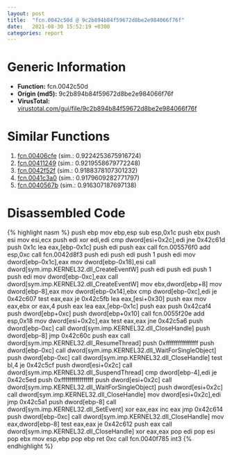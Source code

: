 ```yaml
---
layout: post
title:  "fcn.0042c50d @ 9c2b894b84f59672d8be2e984066f76f"
date:   2021-08-30 15:52:19 +0300
categories: report
---
```


# Generic Information
- **Function:** fcn.0042c50d
- **Origin (md5):** 9c2b894b84f59672d8be2e984066f76f
- **VirusTotal:** [virustotal.com/gui/file/9c2b894b84f59672d8be2e984066f76f][virustotal_ref]



# Similar Functions

1. [fcn.00406cfe][similar_1_ref] (sim.: 0.9224253675916724)
2. [fcn.00411249][similar_2_ref] (sim.: 0.9219558679772248)
3. [fcn.0042f52f][similar_3_ref] (sim.: 0.9188378107301232)
4. [fcn.0041c3a0][similar_4_ref] (sim.: 0.9179609282771797)
5. [fcn.0040567b][similar_5_ref] (sim.: 0.916307187697138)


# Disassembled Code

{% highlight nasm %}
push ebp
mov ebp,esp
sub esp,0x1c
push ebx
push esi
mov esi,ecx
push edi
xor edi,edi
cmp dword[esi+0x2c],edi
jne 0x42c61d
push 0x1c
lea eax,[ebp-0x1c]
push edi
push eax
call fcn.005576f0
add esp,0xc
call fcn.0042d8f3
push edi
push edi
push 1
push edi
mov dword[ebp-0x1c],eax
mov dword[ebp-0x18],esi
call dword[sym.imp.KERNEL32.dll_CreateEventW]
push edi
push edi
push 1
push edi
mov dword[ebp-0xc],eax
call dword[sym.imp.KERNEL32.dll_CreateEventW]
mov ebx,dword[ebp+8]
mov dword[ebp-8],eax
mov dword[ebp-0x14],ebx
cmp dword[ebp-0xc],edi
je 0x42c607
test eax,eax
je 0x42c5fb
lea eax,[esi+0x30]
push eax
mov eax,ebx
or eax,4
push eax
lea eax,[ebp-0x1c]
push eax
push 0x42caf4
push dword[ebp+0xc]
push dword[ebp+0x10]
call fcn.0055f20e
add esp,0x18
mov dword[esi+0x2c],eax
test eax,eax
jne 0x42c5a6
push dword[ebp-0xc]
call dword[sym.imp.KERNEL32.dll_CloseHandle]
push dword[ebp-8]
jmp 0x42c60c
push eax
call dword[sym.imp.KERNEL32.dll_ResumeThread]
push 0xffffffffffffffff
push dword[ebp-0xc]
call dword[sym.imp.KERNEL32.dll_WaitForSingleObject]
push dword[ebp-0xc]
call dword[sym.imp.KERNEL32.dll_CloseHandle]
test bl,4
je 0x42c5cf
push dword[esi+0x2c]
call dword[sym.imp.KERNEL32.dll_SuspendThread]
cmp dword[ebp-4],edi
je 0x42c5ed
push 0xffffffffffffffff
push dword[esi+0x2c]
call dword[sym.imp.KERNEL32.dll_WaitForSingleObject]
push dword[esi+0x2c]
call dword[sym.imp.KERNEL32.dll_CloseHandle]
mov dword[esi+0x2c],edi
jmp 0x42c5a1
push dword[ebp-8]
call dword[sym.imp.KERNEL32.dll_SetEvent]
xor eax,eax
inc eax
jmp 0x42c614
push dword[ebp-0xc]
call dword[sym.imp.KERNEL32.dll_CloseHandle]
mov eax,dword[ebp-8]
test eax,eax
je 0x42c612
push eax
call dword[sym.imp.KERNEL32.dll_CloseHandle]
xor eax,eax
pop edi
pop esi
pop ebx
mov esp,ebp
pop ebp
ret 0xc
call fcn.0040f785
int3 
{% endhighlight %}


[similar_1_ref]: /report/fcn.00406cfe@73677cb40830e94fbfb5483ff33e40b9
[similar_2_ref]: /report/fcn.00411249@7b00dd8f2abf54a73bfb09681334ff78
[similar_3_ref]: /report/fcn.0042f52f@289859175c221b107317af7727d26c17
[similar_4_ref]: /report/fcn.0041c3a0@6c5b0418e4a4c57d99cda47d2717045d
[similar_5_ref]: /report/fcn.0040567b@73677cb40830e94fbfb5483ff33e40b9
[virustotal_ref]: https://www.virustotal.com/gui/file/9c2b894b84f59672d8be2e984066f76f